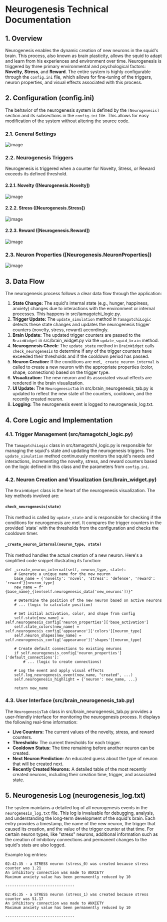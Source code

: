 
Neurogenesis Technical Documentation
====================================

1\. Overview
------------

Neurogenesis enables the dynamic creation of new neurons in the squid's brain. This process, also known as brain plasticity, allows the squid to adapt and learn from his experiences and environment over time. Neurogenesis is triggered by three primary environmental and psychological factors: **Novelty**, **Stress**, and **Reward**. The entire system is highly configurable through the `config.ini` file, which allows for fine-tuning of the triggers, neuron properties, and visual effects associated with this process.

2\. Configuration (config.ini)
------------------------------

The behavior of the neurogenesis system is defined by the `[Neurogenesis]` section and its subsections in the `config.ini` file. This allows for easy modification of the system without altering the source code.

### 2.1. General Settings

![image](https://github.com/user-attachments/assets/f54fd9f0-e26d-49f0-a6a6-a4dd440196bf)


### 2.2. Neurogenesis Triggers

Neurogenesis is triggered when a counter for Novelty, Stress, or Reward exceeds its defined threshold.

#### 2.2.1. Novelty (\[Neurogenesis.Novelty\])

![image](https://github.com/user-attachments/assets/413375d3-e581-4154-bfec-3b4ac6802faf)


#### 2.2.2. Stress (\[Neurogenesis.Stress\])

![image](https://github.com/user-attachments/assets/4a003c06-5690-40c4-b47d-ffd46e6f8174)


#### 2.2.3. Reward (\[Neurogenesis.Reward\])

![image](https://github.com/user-attachments/assets/581362bd-d8bb-4cb7-bcc5-c6737c37592a)


### 2.3. Neuron Properties (\[Neurogenesis.NeuronProperties\])

![image](https://github.com/user-attachments/assets/9280a0a2-0395-4baa-9425-ac478fa0cfe9)



3\. Data Flow
-------------

The neurogenesis process follows a clear data flow through the application:

1.  **State Change:** The squid's internal state (e.g., hunger, happiness, anxiety) changes due to interactions with the environment or internal processes. This happens in src/tamagotchi\_logic.py.
2.  **Trigger Update:** The `update_simulation` method in `TamagotchiLogic` detects these state changes and updates the neurogenesis trigger counters (novelty, stress, reward) accordingly.
3.  **Brain Update:** The updated trigger counters are passed to the `BrainWidget` in src/brain\_widget.py via the `update_squid_brain` method.
4.  **Neurogenesis Check:** The `update_state` method in `BrainWidget` calls `check_neurogenesis` to determine if any of the trigger counters have exceeded their thresholds and if the cooldown period has passed.
5.  **Neuron Creation:** If the conditions are met, `_create_neuron_internal` is called to create a new neuron with the appropriate properties (color, shape, connections) based on the trigger type.
6.  **Visualization:** The new neuron and its associated visual effects are rendered in the brain visualization.
7.  **UI Update:** The `NeurogenesisTab` in src/brain\_neurogenesis\_tab.py is updated to reflect the new state of the counters, cooldown, and the recently created neuron.
8.  **Logging:** The neurogenesis event is logged to neurogenesis\_log.txt.

4\. Core Logic and Implementation
---------------------------------

### 4.1. Trigger Management (src/tamagotchi\_logic.py)

The `TamagotchiLogic` class in src/tamagotchi\_logic.py is responsible for managing the squid's state and updating the neurogenesis triggers. The `update_simulation` method continuously monitors the squid's needs and interactions, incrementing the novelty, stress, and reward counters based on the logic defined in this class and the parameters from `config.ini`.

### 4.2. Neuron Creation and Visualization (src/brain\_widget.py)

The `BrainWidget` class is the heart of the neurogenesis visualization. The key methods involved are:

#### `check_neurogenesis(state)`

This method is called by `update_state` and is responsible for checking if the conditions for neurogenesis are met. It compares the trigger counters in the provided \`state\` with the thresholds from the configuration and checks the cooldown timer.

#### `_create_neuron_internal(neuron_type, state)`

This method handles the actual creation of a new neuron. Here's a simplified code snippet illustrating its function:

    
    
    def _create_neuron_internal(self, neuron_type, state):
        # Generate a unique name for the new neuron
        base_name = {'novelty': 'novel', 'stress': 'defense', 'reward': 'reward'}[neuron_type]
        new_name = f"{base_name}_{len(self.neurogenesis_data['new_neurons'])}"
    
        # Determine the position of the new neuron based on active neurons
        # ... (logic to calculate position)
    
        # Set initial activation, color, and shape from config
        self.state[new_name] = self.neurogenesis_config['neuron_properties']['base_activation']
        self.state_colors[new_name] = self.neurogenesis_config['appearance']['colors'][neuron_type]
        self.neuron_shapes[new_name] = self.neurogenesis_config['appearance']['shapes'][neuron_type]
        
        # Create default connections to existing neurons
        if self.neurogenesis_config['neuron_properties']['default_connections']:
            # ... (logic to create connections)
        
        # Log the event and apply visual effects
        self.log_neurogenesis_event(new_name, "created", ...)
        self.neurogenesis_highlight = {'neuron': new_name, ...}
        
        return new_name

        
            

### 4.3. User Interface (src/brain\_neurogenesis\_tab.py)

The `NeurogenesisTab` class in src/brain\_neurogenesis\_tab.py provides a user-friendly interface for monitoring the neurogenesis process. It displays the following real-time information:

*   **Live Counters:** The current values of the novelty, stress, and reward counters.
*   **Thresholds:** The current thresholds for each trigger.
*   **Cooldown Status:** The time remaining before another neuron can be created.
*   **Next Neuron Prediction:** An educated guess about the type of neuron that will be created next.
*   **Recently Created Neurons:** A detailed table of the most recently created neurons, including their creation time, trigger, and associated state.

5\. Neurogenesis Log (neurogenesis\_log.txt)
--------------------------------------------

The system maintains a detailed log of all neurogenesis events in the `neurogenesis_log.txt` file. This log is invaluable for debugging, analysis, and understanding the long-term development of the squid's brain. Each entry provides a timestamp, the name of the new neuron, the trigger that caused its creation, and the value of the trigger counter at that time. For certain neuron types, like "stress" neurons, additional information such as the creation of inhibitory connections and permanent changes to the squid's stats are also logged.

Example log entries:

    
    02:42:35 - a STRESS neuron (stress_0) was created because stress counter was 1.21
    An inhibitory connection was made to ANXIETY
    Maximum anxiety value has been permanently reduced by 10
    
    -------------------------------
    
    02:45:35 - a STRESS neuron (stress_1) was created because stress counter was 51.17
    An inhibitory connection was made to ANXIETY
    Maximum anxiety value has been permanently reduced by 10
    
    -------------------------------
